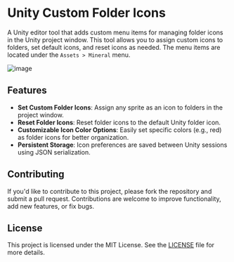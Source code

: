 # Unity Custom Folder Icons

A Unity editor tool that adds custom menu items for managing folder icons in the Unity project window. This tool allows you to assign custom icons to folders, set default icons, and reset icons as needed. The menu items are located under the `Assets > Mineral` menu.

![image](https://github.com/user-attachments/assets/3e778909-3cad-4d36-9d36-24917cb62479)


## Features

- **Set Custom Folder Icons**: Assign any sprite as an icon to folders in the project window.
- **Reset Folder Icons**: Reset folder icons to the default Unity folder icon.
- **Customizable Icon Color Options**: Easily set specific colors (e.g., red) as folder icons for better organization.
- **Persistent Storage**: Icon preferences are saved between Unity sessions using JSON serialization.

## Contributing

If you'd like to contribute to this project, please fork the repository and submit a pull request. Contributions are welcome to improve functionality, add new features, or fix bugs.

## License

This project is licensed under the MIT License. See the [LICENSE](LICENSE) file for more details.
